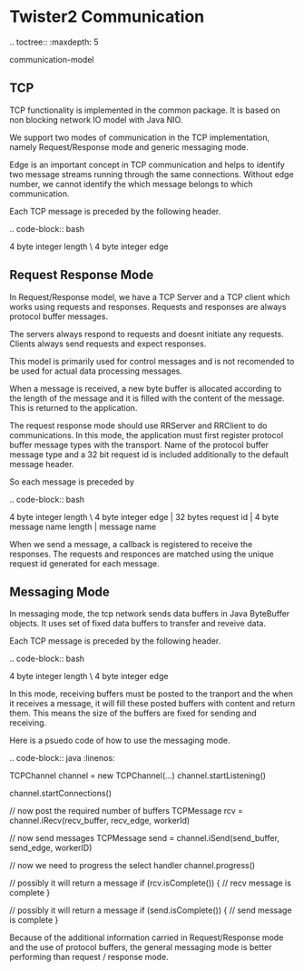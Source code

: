 Twister2 Communication
======================

.. toctree::
   :maxdepth: 5
   
   communication-model

TCP 
---

TCP functionality is implemented in the common package. It is based on non blocking network IO model
with Java NIO.

We support two modes of communication in the TCP implementation, namely Request/Response mode and
generic messaging mode. 

Edge is an important concept in TCP communication and helps to identify two message streams running
through the same connections. Without edge number, we cannot identify the which message belongs to
which communication.

Each TCP message is preceded by the following header.

.. code-block:: bash

  4 byte integer length \ 4 byte integer edge 


Request Response Mode
----------------------

In Request/Response model, we have a TCP Server and a TCP client which works using requests and
responses. Requests and responses are always protocol buffer messages.

The servers always respond to requests and doesnt initiate any requests. Clients always send 
requests and expect responses.

This model is primarily used for control messages and is not recomended to be used for actual data 
processing messages.

When a message is received, a new byte buffer is allocated according to the length of the message 
and it is filled with the content of the message. This is returned to the application.

The request response mode should use RRServer and RRClient to do communications. In this mode, the 
application must first register protocol buffer message types with the transport. Name of the 
protocol buffer message type and a 32 bit request id is included additionally to the default 
message header.

So each message is preceded by

.. code-block:: bash

  4 byte integer length \ 4 byte integer edge | 32 bytes request id | 4 byte message name length | message name  


When we send a message, a callback is registered to receive the responses. The requests and responces
are matched using the unique request id generated for each message.

Messaging Mode
--------------

In messaging mode, the tcp network sends data buffers in Java ByteBuffer objects. It uses set of 
fixed data buffers to transfer and reveive data.

Each TCP message is preceded by the following header.

.. code-block:: bash

  4 byte integer length \ 4 byte integer edge 



In this mode, receiving buffers must be posted to the tranport and the when it receives a message, 
it will fill these posted buffers with content and return them. This means the size of the buffers
are fixed for sending and receiving.

Here is a psuedo code of how to use the messaging mode.

.. code-block:: java
   :linenos:

  TCPChannel channel = new TCPChannel(...)
  channel.startListening()
  
  channel.startConnections()
  
  // now post the required number of buffers
  TCPMessage rcv = channel.iRecv(recv_buffer, recv_edge, workerId)
  
  // now send messages
  TCPMessage send = channel.iSend(send_buffer, send_edge, workerID)
  
  // now we need to progress the select handler
  channel.progress()
  
  // possibly it will return a message
  if (rcv.isComplete()) {
    // recv message is complete
  }
  
  // possibly it will return a message
  if (send.isComplete()) {
    // send message is complete
  }


Because of the additional information carried in Request/Response mode and the use of protocol
buffers, the general messaging mode is better performing than request / response mode.